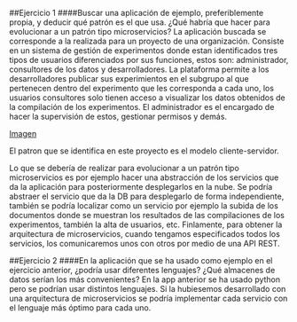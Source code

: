 ##Ejercicio 1
####Buscar una aplicación de ejemplo, preferiblemente propia, y deducir qué patrón es el que usa. ¿Qué habría que hacer para evolucionar a un patrón tipo microservicios?
   La aplicación buscada se corresponde a la realizada para un proyecto de una organización. Consiste en un sistema de gestión de experimentos donde estan identificados tres tipos de usuarios diferenciados por sus funciones, estos son: administrador, consultores de los datos y desarrolladores.
La plataforma permite a los desarrolladores publicar sus experimientos en el subgrupo al que pertenecen dentro del experimento que les corresponda a cada uno, los usuarios consultores solo tienen acceso a visualizar los datos obtenidos de la compilación de los experimentos. El administrador es el encargado de hacer la supervisión de estos, gestionar permisos y demás.

[Imagen](https://github.com/STiago/Pictures/blob/master/t3e1.png)

El patron que se identifica en este proyecto es el modelo cliente-servidor.

   Lo que se debería de realizar para evolucionar a un patrón tipo microservicios es por ejemplo hacer una abstracción de los servicios que da la aplicación para posteriormente desplegarlos en la nube.
Se podría abstraer el servicio que da la DB para desplegarlo de forma independiente, también se podría localizar como un servicio por ejemplo la subida de los documentos donde se muestran los resultados de las compilaciones de los experimentos, también la alta de usuarios, etc.
Finlamente, para obtener la arquitectura de microservicios, cuando tengamos especificados todos los servicios, los comunicaremos unos con otros por medio de una API REST.


##Ejercicio 2
####En la aplicación que se ha usado como ejemplo en el ejercicio anterior, ¿podría usar diferentes lenguajes? ¿Qué almacenes de datos serían los más convenientes?
En la app anterior se ha usado python pero se podrían usar distintos lenguajes.
Si la hubiesemos desarrollado con una arquitectura de microservicios se podría implementar cada servicio con el lenguaje más óptimo para cada uno.


